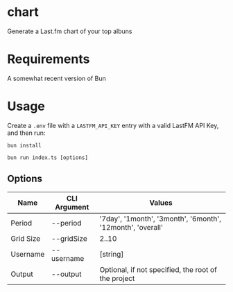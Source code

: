 # chart
Generate a Last.fm chart of your top albuns

# Requirements

A somewhat recent version of Bun 

# Usage

Create a `.env` file with a `LASTFM_API_KEY` entry with a valid LastFM API Key, and then run:

```
bun install

bun run index.ts [options]
```

## Options

| Name   | CLI Argument | Values                                                     |
| ------ | ------------ | ---------------------------------------------------------- |
| Period | --period     | '7day', '1month', '3month', '6month', '12month', 'overall' |
| Grid Size | --gridSize     | 2..10 |
| Username | --username     | [string] |
| Output | --output     | Optional, if not specified, the root of the project |
